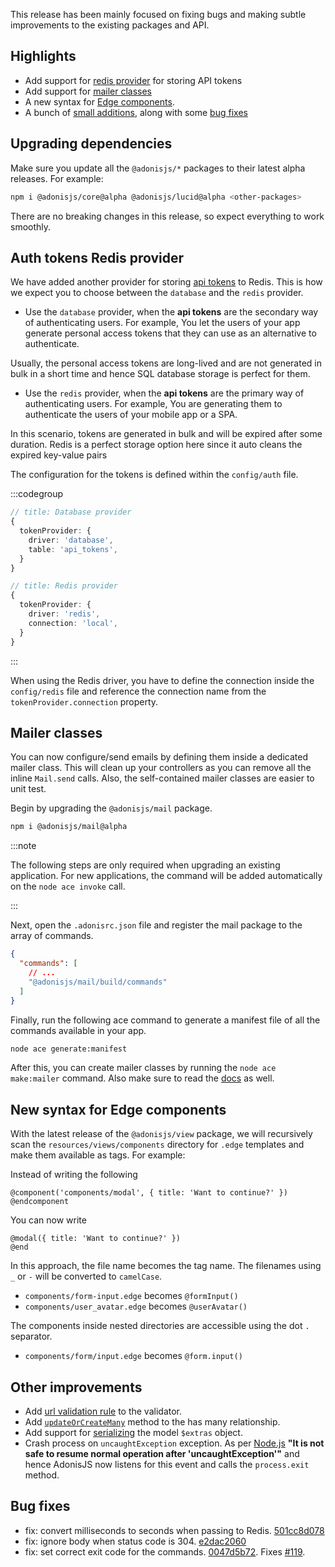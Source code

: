 This release has been mainly focused on fixing bugs and making subtle improvements to the existing packages and API.

## Highlights

- Add support for [redis provider](#auth-tokens-redis-provider) for storing API tokens
- Add support for [mailer classes](#mailer-classes)
- A new syntax for [Edge components](#new-syntax-for-edge-components).
- A bunch of [small additions](#other-improvements), along with some [bug fixes](#bug-fixes)

## Upgrading dependencies

Make sure you update all the `@adonisjs/*` packages to their latest alpha releases. For example:

```sh
npm i @adonisjs/core@alpha @adonisjs/lucid@alpha <other-packages>
```

There are no breaking changes in this release, so expect everything to work smoothly.

## Auth tokens Redis provider

We have added another provider for storing [api tokens](../guides/auth/api-tokens-guard.md#where-tokens-are-saved) to Redis. This is how we expect you to choose between the `database` and the `redis` provider.

- Use the `database` provider, when the **api tokens** are the secondary way of authenticating users. For example, You let the users of your app generate personal access tokens that they can use as an alternative to authenticate.

Usually, the personal access tokens are long-lived and are not generated in bulk in a short time and hence SQL database storage is perfect for them.

- Use the `redis` provider, when the **api tokens** are the primary way of authenticating users. For example, You are generating them to authenticate the users of your mobile app or a SPA.

In this scenario, tokens are generated in bulk and will be expired after some duration. Redis is a perfect storage option here since it auto cleans the expired key-value pairs

The configuration for the tokens is defined within the `config/auth` file.

:::codegroup

```ts
// title: Database provider
{
  tokenProvider: {
    driver: 'database',
    table: 'api_tokens',
  }
}
```

```ts
// title: Redis provider
{
  tokenProvider: {
    driver: 'redis',
    connection: 'local',
  }
}
```

:::

When using the Redis driver, you have to define the connection inside the `config/redis` file and reference the connection name from the `tokenProvider.connection` property.

## Mailer classes

You can now configure/send emails by defining them inside a dedicated mailer class. This will clean up your controllers as you can remove all the inline `Mail.send` calls. Also, the self-contained mailer classes are easier to unit test.

Begin by upgrading the `@adonisjs/mail` package.

```sh
npm i @adonisjs/mail@alpha
```

:::note

The following steps are only required when upgrading an existing application. For new applications, the command will be added automatically on the `node ace invoke` call.

:::

Next, open the `.adonisrc.json` file and register the mail package to the array of commands.

```json
{
  "commands": [
    // ...
    "@adonisjs/mail/build/commands"
  ]
}
```

Finally, run the following ace command to generate a manifest file of all the commands available in your app.

```sh
node ace generate:manifest
```

After this, you can create mailer classes by running the `node ace make:mailer` command. Also make sure to read the [docs](../guides/digging-deeper/mailer.md#mailer-classes) as well.

## New syntax for Edge components

With the latest release of the `@adonisjs/view` package, we will recursively scan the `resources/views/components` directory for `.edge` templates and make them available as tags. For example:

Instead of writing the following

```edge
@component('components/modal', { title: 'Want to continue?' })
@endcomponent
```

You can now write

```edge
@modal({ title: 'Want to continue?' })
@end
```

In this approach, the file name becomes the tag name. The filenames using `_` or `-` will be converted to `camelCase`.

- `components/form-input.edge` becomes `@formInput()`
- `components/user_avatar.edge` becomes `@userAvatar()`

The components inside nested directories are accessible using the dot `.` separator.

- `components/form/input.edge` becomes `@form.input()`

## Other improvements

- Add [url validation rule](../reference/validator/rules/url.md) to the validator.
- Add [`updateOrCreateMany`](../guides/models/relationships.md#updateorcreatemany) method to the has many relationship.
- Add support for [serializing](../guides/models/serialization.md#serializing-extras) the model `$extras` object.
- Crash process on `uncaughtException` exception. As per [Node.js](https://nodejs.org/api/process.html#process_warning_using_uncaughtexception_correctly) **"It is not safe to resume normal operation after 'uncaughtException'"** and hence AdonisJS now listens for this event and calls the `process.exit` method.

## Bug fixes

- fix: convert milliseconds to seconds when passing to Redis. [501cc8d078](https://github.com/adonisjs/session/commit/501cc8d0781c584c435fa463f11128044d7cad8b)
- fix: ignore body when status code is 304. [e2dac2060](https://github.com/adonisjs/http-server/commit/e2dac2060704e68fbfb277321142b05e33919f05)
- fix: set correct exit code for the commands. [0047d5b72](https://github.com/adonisjs/lucid/commit/0047d5b728a1e6e73cc6b575fb4289ab4cfee26f). Fixes [#119](https://github.com/adonisjs/ace/issues/119).
